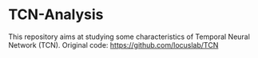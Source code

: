 # TCN-Analysis
This repository aims at studying some characteristics of Temporal Neural Network (TCN). 
Original code: https://github.com/locuslab/TCN


